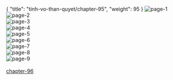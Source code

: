 { "title": "tinh-vo-than-quyet/chapter-95", "weight": 95 }
<img src="tinh-vo-than-quyet_0095_01-de13226a23398943991b797b5286c4f9.webp" alt="page-1" origin="http://storage.fshare.vn/Test-vechai/1508912308-Tinh-Vo-Than-Quyet-chap-95-ve-chai-02.jpg"><br/>
<img src="tinh-vo-than-quyet_0095_02-a8e31dfbc218e4ba16732fd4c983eff9.webp" alt="page-2" origin="http://storage.fshare.vn/Test-vechai/1508912308-Tinh-Vo-Than-Quyet-chap-95-ve-chai-03.jpg"><br/>
<img src="tinh-vo-than-quyet_0095_03-c533c238e6e4bb52480e94f941de1d7e.webp" alt="page-3" origin="http://storage.fshare.vn/Test-vechai/1508912308-Tinh-Vo-Than-Quyet-chap-95-ve-chai-04.jpg"><br/>
<img src="tinh-vo-than-quyet_0095_04-ec495a3bc511f7db97728ed8acd1d5fb.webp" alt="page-4" origin="http://storage.fshare.vn/Test-vechai/1508912308-Tinh-Vo-Than-Quyet-chap-95-ve-chai-05.jpg"><br/>
<img src="tinh-vo-than-quyet_0095_05-a4b2c2d9de9b6039ca669f63c60f9e23.webp" alt="page-5" origin="http://storage.fshare.vn/Test-vechai/1508912308-Tinh-Vo-Than-Quyet-chap-95-ve-chai-06.jpg"><br/>
<img src="tinh-vo-than-quyet_0095_06-a3264984ea80f1aecb234e32ad934679.webp" alt="page-6" origin="http://storage.fshare.vn/Test-vechai/1508912308-Tinh-Vo-Than-Quyet-chap-95-ve-chai-07.jpg"><br/>
<img src="tinh-vo-than-quyet_0095_07-159a0320e0d4b8c6852c1b4a52450a2c.webp" alt="page-7" origin="http://storage.fshare.vn/Test-vechai/1508912308-Tinh-Vo-Than-Quyet-chap-95-ve-chai-08.jpg"><br/>
<img src="tinh-vo-than-quyet_0095_08-11545f1f19fa6f6dcbd460b54ce8bc59.webp" alt="page-8" origin="http://storage.fshare.vn/Test-vechai/1508912308-Tinh-Vo-Than-Quyet-chap-95-ve-chai-09.jpg"><br/>
<img src="tinh-vo-than-quyet_0095_09-f47d35542585b5f8caca25490a12c8b2.webp" alt="page-9" origin="http://storage.fshare.vn/Test-vechai/1508912330-Tinh-Vo-Than-Quyet-chap-95-ve-chai-10.jpg"><br/>
<br/><a class="nextchap" href="/tinh-vo-than-quyet/chapter-96">chapter-96</a>
